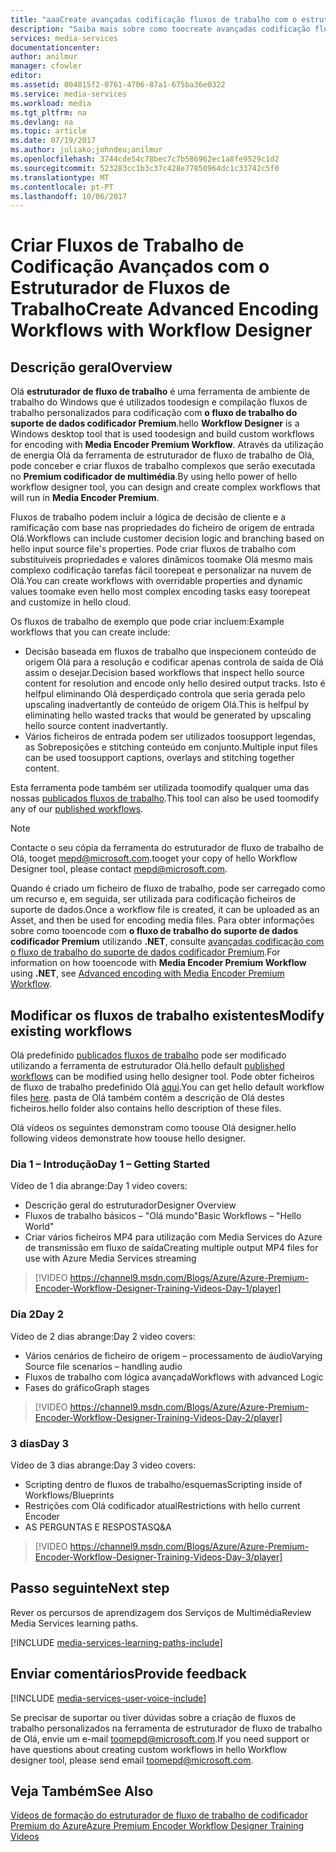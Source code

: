 ```yaml
---
title: "aaaCreate avançadas codificação fluxos de trabalho com o estruturador de fluxo de trabalho | Microsoft Docs"
description: "Saiba mais sobre como toocreate avançadas codificação fluxos de trabalho com o estruturador de fluxo de trabalho."
services: media-services
documentationcenter: 
author: anilmur
manager: cfowler
editor: 
ms.assetid: 004815f2-0761-4706-87a1-675ba36e0322
ms.service: media-services
ms.workload: media
ms.tgt_pltfrm: na
ms.devlang: na
ms.topic: article
ms.date: 07/19/2017
ms.author: juliako;johndeu;anilmur
ms.openlocfilehash: 3744cde54c78bec7c7b586962ec1a8fe9529c1d2
ms.sourcegitcommit: 523283cc1b3c37c428e77850964dc1c33742c5f0
ms.translationtype: MT
ms.contentlocale: pt-PT
ms.lasthandoff: 10/06/2017
---
```

# <a name="create-advanced-encoding-workflows-with-workflow-designer"></a><span data-ttu-id="d2e26-103">Criar Fluxos de Trabalho de Codificação Avançados com o Estruturador de Fluxos de Trabalho</span><span class="sxs-lookup"><span data-stu-id="d2e26-103">Create Advanced Encoding Workflows with Workflow Designer</span></span>
## <a name="overview"></a><span data-ttu-id="d2e26-104">Descrição geral</span><span class="sxs-lookup"><span data-stu-id="d2e26-104">Overview</span></span>
<span data-ttu-id="d2e26-105">Olá **estruturador de fluxo de trabalho** é uma ferramenta de ambiente de trabalho do Windows que é utilizados toodesign e compilação fluxos de trabalho personalizados para codificação com **o fluxo de trabalho do suporte de dados codificador Premium**.</span><span class="sxs-lookup"><span data-stu-id="d2e26-105">hello **Workflow Designer** is a Windows desktop tool that is used toodesign and build custom workflows for encoding with **Media Encoder Premium Workflow**.</span></span>
<span data-ttu-id="d2e26-106">Através da utilização de energia Olá da ferramenta de estruturador de fluxo de trabalho de Olá, pode conceber e criar fluxos de trabalho complexos que serão executada no **Premium codificador de multimédia**.</span><span class="sxs-lookup"><span data-stu-id="d2e26-106">By using hello power of hello workflow designer tool, you can design and create complex workflows that will run in **Media Encoder Premium**.</span></span>  

<span data-ttu-id="d2e26-107">Fluxos de trabalho podem incluir a lógica de decisão de cliente e a ramificação com base nas propriedades do ficheiro de origem de entrada Olá.</span><span class="sxs-lookup"><span data-stu-id="d2e26-107">Workflows can include customer decision logic and branching based on hello input source file's properties.</span></span> <span data-ttu-id="d2e26-108">Pode criar fluxos de trabalho com substituíveis propriedades e valores dinâmicos toomake Olá mesmo mais complexo codificação tarefas fácil toorepeat e personalizar na nuvem de Olá.</span><span class="sxs-lookup"><span data-stu-id="d2e26-108">You can create workflows with overridable properties and dynamic values toomake even hello most complex encoding tasks easy toorepeat and customize in hello cloud.</span></span>

<span data-ttu-id="d2e26-109">Os fluxos de trabalho de exemplo que pode criar incluem:</span><span class="sxs-lookup"><span data-stu-id="d2e26-109">Example workflows that you can create include:</span></span>

* <span data-ttu-id="d2e26-110">Decisão baseada em fluxos de trabalho que inspecionem conteúdo de origem Olá para a resolução e codificar apenas controla de saída de Olá assim o desejar.</span><span class="sxs-lookup"><span data-stu-id="d2e26-110">Decision based workflows that inspect hello source content for resolution and encode only hello desired output tracks.</span></span>  <span data-ttu-id="d2e26-111">Isto é helfpul eliminando Olá desperdiçado controla que seria gerada pelo upscaling inadvertantly de conteúdo de origem Olá.</span><span class="sxs-lookup"><span data-stu-id="d2e26-111">This is helfpul by eliminating hello wasted tracks that would be generated by upscaling hello source content inadvertantly.</span></span>
* <span data-ttu-id="d2e26-112">Vários ficheiros de entrada podem ser utilizados toosupport legendas, as Sobreposições e stitching conteúdo em conjunto.</span><span class="sxs-lookup"><span data-stu-id="d2e26-112">Multiple input files can be used toosupport captions, overlays and stitching together content.</span></span> 

<span data-ttu-id="d2e26-113">Esta ferramenta pode também ser utilizada toomodify qualquer uma das nossas [publicados fluxos de trabalho](media-services-workflow-designer.md#existing_workflows).</span><span class="sxs-lookup"><span data-stu-id="d2e26-113">This tool can also be used toomodify any of our [published workflows](media-services-workflow-designer.md#existing_workflows).</span></span> 

> [!NOTE]
> <span data-ttu-id="d2e26-114">Contacte o seu cópia da ferramenta do estruturador de fluxo de trabalho de Olá, tooget mepd@microsoft.com.</span><span class="sxs-lookup"><span data-stu-id="d2e26-114">tooget your copy of hello Workflow Designer tool, please contact mepd@microsoft.com.</span></span>
> 
> 

<span data-ttu-id="d2e26-115">Quando é criado um ficheiro de fluxo de trabalho, pode ser carregado como um recurso e, em seguida, ser utilizada para codificação ficheiros de suporte de dados.</span><span class="sxs-lookup"><span data-stu-id="d2e26-115">Once a workflow file is created, it can be uploaded as an Asset, and then be used for encoding media files.</span></span> <span data-ttu-id="d2e26-116">Para obter informações sobre como tooencode com **o fluxo de trabalho do suporte de dados codificador Premium** utilizando **.NET**, consulte [avançadas codificação com o fluxo de trabalho do suporte de dados codificador Premium](media-services-encode-with-premium-workflow.md).</span><span class="sxs-lookup"><span data-stu-id="d2e26-116">For information on how tooencode with **Media Encoder Premium Workflow** using **.NET**, see [Advanced encoding with Media Encoder Premium Workflow](media-services-encode-with-premium-workflow.md).</span></span>

## <span data-ttu-id="d2e26-117"><a id="existing_workflows"></a>Modificar os fluxos de trabalho existentes</span><span class="sxs-lookup"><span data-stu-id="d2e26-117"><a id="existing_workflows"></a>Modify existing workflows</span></span>
<span data-ttu-id="d2e26-118">Olá predefinido [publicados fluxos de trabalho](media-services-workflow-designer.md#existing_workflows) pode ser modificado utilizando a ferramenta de estruturador Olá.</span><span class="sxs-lookup"><span data-stu-id="d2e26-118">hello default [published workflows](media-services-workflow-designer.md#existing_workflows) can be modified using hello designer tool.</span></span> <span data-ttu-id="d2e26-119">Pode obter ficheiros de fluxo de trabalho predefinido Olá [aqui](https://github.com/Azure/azure-media-services-samples/tree/master/Encoding%20Presets/VoD/MediaEncoderPremiumWorkfows).</span><span class="sxs-lookup"><span data-stu-id="d2e26-119">You can get hello default workflow files [here](https://github.com/Azure/azure-media-services-samples/tree/master/Encoding%20Presets/VoD/MediaEncoderPremiumWorkfows).</span></span> <span data-ttu-id="d2e26-120">pasta de Olá também contém a descrição de Olá destes ficheiros.</span><span class="sxs-lookup"><span data-stu-id="d2e26-120">hello folder also contains hello description of these files.</span></span>

<span data-ttu-id="d2e26-121">Olá vídeos os seguintes demonstram como toouse Olá designer.</span><span class="sxs-lookup"><span data-stu-id="d2e26-121">hello following videos demonstrate how toouse hello designer.</span></span>

### <a name="day-1--getting-started"></a><span data-ttu-id="d2e26-122">Dia 1 – Introdução</span><span class="sxs-lookup"><span data-stu-id="d2e26-122">Day 1 – Getting Started</span></span>
<span data-ttu-id="d2e26-123">Vídeo de 1 dia abrange:</span><span class="sxs-lookup"><span data-stu-id="d2e26-123">Day 1 video covers:</span></span>

* <span data-ttu-id="d2e26-124">Descrição geral do estruturador</span><span class="sxs-lookup"><span data-stu-id="d2e26-124">Designer Overview</span></span>
* <span data-ttu-id="d2e26-125">Fluxos de trabalho básicos – "Olá mundo"</span><span class="sxs-lookup"><span data-stu-id="d2e26-125">Basic Workflows – "Hello World"</span></span>
* <span data-ttu-id="d2e26-126">Criar vários ficheiros MP4 para utilização com Media Services do Azure de transmissão em fluxo de saída</span><span class="sxs-lookup"><span data-stu-id="d2e26-126">Creating multiple output MP4 files for use with Azure Media Services streaming</span></span>

> [!VIDEO https://channel9.msdn.com/Blogs/Azure/Azure-Premium-Encoder-Workflow-Designer-Training-Videos-Day-1/player]
> 
> 

### <a name="day-2"></a><span data-ttu-id="d2e26-127">Dia 2</span><span class="sxs-lookup"><span data-stu-id="d2e26-127">Day 2</span></span>
<span data-ttu-id="d2e26-128">Vídeo de 2 dias abrange:</span><span class="sxs-lookup"><span data-stu-id="d2e26-128">Day 2 video covers:</span></span>

* <span data-ttu-id="d2e26-129">Vários cenários de ficheiro de origem – processamento de áudio</span><span class="sxs-lookup"><span data-stu-id="d2e26-129">Varying Source file scenarios – handling audio</span></span>
* <span data-ttu-id="d2e26-130">Fluxos de trabalho com lógica avançada</span><span class="sxs-lookup"><span data-stu-id="d2e26-130">Workflows with advanced Logic</span></span>
* <span data-ttu-id="d2e26-131">Fases do gráfico</span><span class="sxs-lookup"><span data-stu-id="d2e26-131">Graph stages</span></span>

> [!VIDEO https://channel9.msdn.com/Blogs/Azure/Azure-Premium-Encoder-Workflow-Designer-Training-Videos-Day-2/player]
> 
> 

### <a name="day-3"></a><span data-ttu-id="d2e26-132">3 dias</span><span class="sxs-lookup"><span data-stu-id="d2e26-132">Day 3</span></span>
<span data-ttu-id="d2e26-133">Vídeo de 3 dias abrange:</span><span class="sxs-lookup"><span data-stu-id="d2e26-133">Day 3 video covers:</span></span>

* <span data-ttu-id="d2e26-134">Scripting dentro de fluxos de trabalho/esquemas</span><span class="sxs-lookup"><span data-stu-id="d2e26-134">Scripting inside of Workflows/Blueprints</span></span>
* <span data-ttu-id="d2e26-135">Restrições com Olá codificador atual</span><span class="sxs-lookup"><span data-stu-id="d2e26-135">Restrictions with hello current Encoder</span></span>
* <span data-ttu-id="d2e26-136">AS PERGUNTAS E RESPOSTAS</span><span class="sxs-lookup"><span data-stu-id="d2e26-136">Q&A</span></span>

> [!VIDEO https://channel9.msdn.com/Blogs/Azure/Azure-Premium-Encoder-Workflow-Designer-Training-Videos-Day-3/player]
> 
> 

## <a name="next-step"></a><span data-ttu-id="d2e26-137">Passo seguinte</span><span class="sxs-lookup"><span data-stu-id="d2e26-137">Next step</span></span>
<span data-ttu-id="d2e26-138">Rever os percursos de aprendizagem dos Serviços de Multimédia</span><span class="sxs-lookup"><span data-stu-id="d2e26-138">Review Media Services learning paths.</span></span>

[!INCLUDE [media-services-learning-paths-include](../../includes/media-services-learning-paths-include.md)]

## <a name="provide-feedback"></a><span data-ttu-id="d2e26-139">Enviar comentários</span><span class="sxs-lookup"><span data-stu-id="d2e26-139">Provide feedback</span></span>
[!INCLUDE [media-services-user-voice-include](../../includes/media-services-user-voice-include.md)]

<span data-ttu-id="d2e26-140">Se precisar de suportar ou tiver dúvidas sobre a criação de fluxos de trabalho personalizados na ferramenta de estruturador de fluxo de trabalho de Olá, envie um e-mail toomepd@microsoft.com.</span><span class="sxs-lookup"><span data-stu-id="d2e26-140">If you need support or have questions about creating custom workflows in hello Workflow designer tool, please send email toomepd@microsoft.com.</span></span>

## <a name="see-also"></a><span data-ttu-id="d2e26-141">Veja Também</span><span class="sxs-lookup"><span data-stu-id="d2e26-141">See Also</span></span>
[<span data-ttu-id="d2e26-142">Vídeos de formação do estruturador de fluxo de trabalho de codificador Premium do Azure</span><span class="sxs-lookup"><span data-stu-id="d2e26-142">Azure Premium Encoder Workflow Designer Training Videos</span></span>](http://johndeutscher.com/2015/07/06/azure-premium-encoder-workflow-designer-training-videos/)


